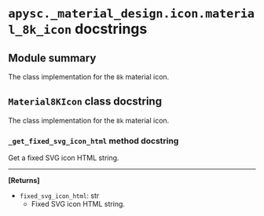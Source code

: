 # `apysc._material_design.icon.material_8k_icon` docstrings

## Module summary

The class implementation for the `8k` material icon.

## `Material8KIcon` class docstring

The class implementation for the `8k` material icon.

### `_get_fixed_svg_icon_html` method docstring

Get a fixed SVG icon HTML string.<hr>

**[Returns]**

- `fixed_svg_icon_html`: str
  - Fixed SVG icon HTML string.